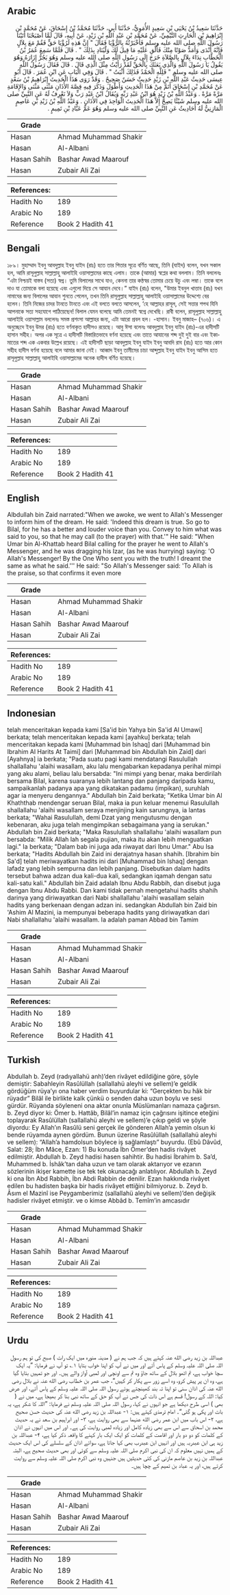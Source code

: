 ## Arabic


<div dir="rtl" lang="ar" style={{fontSize:'larger',backgroundColor:'#f8f9fa',padding:20}}>
حَدَّثَنَا سَعِيدُ بْنُ يَحْيَى بْنِ سَعِيدٍ الأُمَوِيُّ، حَدَّثَنَا أَبِي، حَدَّثَنَا مُحَمَّدُ بْنُ إِسْحَاقَ، عَنْ مُحَمَّدِ بْنِ إِبْرَاهِيمَ بْنِ الْحَارِثِ التَّيْمِيِّ، عَنْ مُحَمَّدِ بْنِ عَبْدِ اللَّهِ بْنِ زَيْدٍ، عَنْ أَبِيهِ، قَالَ لَمَّا أَصْبَحْنَا أَتَيْنَا رَسُولَ اللَّهِ صلى الله عليه وسلم فَأَخْبَرْتُهُ بِالرُّؤْيَا فَقَالَ ‏"‏ إِنَّ هَذِهِ لَرُؤْيَا حَقٍّ فَقُمْ مَعَ بِلاَلٍ فَإِنَّهُ أَنْدَى وَأَمَدُّ صَوْتًا مِنْكَ فَأَلْقِ عَلَيْهِ مَا قِيلَ لَكَ وَلْيُنَادِ بِذَلِكَ ‏"‏ ‏.‏ قَالَ فَلَمَّا سَمِعَ عُمَرُ بْنُ الْخَطَّابِ نِدَاءَ بِلاَلٍ بِالصَّلاَةِ خَرَجَ إِلَى رَسُولِ اللَّهِ صلى الله عليه وسلم وَهُوَ يَجُرُّ إِزَارَهُ وَهُوَ يَقُولُ يَا رَسُولَ اللَّهِ وَالَّذِي بَعَثَكَ بِالْحَقِّ لَقَدْ رَأَيْتُ مِثْلَ الَّذِي قَالَ ‏.‏ قَالَ فَقَالَ رَسُولُ اللَّهِ صلى الله عليه وسلم ‏"‏ فَلِلَّهِ الْحَمْدُ فَذَلِكَ أَثْبَتُ ‏"‏ ‏.‏ قَالَ وَفِي الْبَابِ عَنِ ابْنِ عُمَرَ ‏.‏ قَالَ أَبُو عِيسَى حَدِيثُ عَبْدِ اللَّهِ بْنِ زَيْدٍ حَدِيثٌ حَسَنٌ صَحِيحٌ ‏.‏ وَقَدْ رَوَى هَذَا الْحَدِيثَ إِبْرَاهِيمُ بْنُ سَعْدٍ عَنْ مُحَمَّدِ بْنِ إِسْحَاقَ أَتَمَّ مِنْ هَذَا الْحَدِيثِ وَأَطْوَلَ وَذَكَرَ فِيهِ قِصَّةَ الأَذَانِ مَثْنَى مَثْنَى وَالإِقَامَةِ مَرَّةً مَرَّةً ‏.‏ وَعَبْدُ اللَّهِ بْنُ زَيْدٍ هُوَ ابْنُ عَبْدِ رَبِّهِ وَيُقَالُ ابْنُ عَبْدِ رَبٍّ وَلاَ نَعْرِفُ لَهُ عَنِ النَّبِيِّ صلى الله عليه وسلم شَيْئًا يَصِحُّ إِلاَّ هَذَا الْحَدِيثَ الْوَاحِدَ فِي الأَذَانِ ‏.‏ وَعَبْدُ اللَّهِ بْنُ زَيْدِ بْنِ عَاصِمٍ الْمَازِنِيُّ لَهُ أَحَادِيثُ عَنِ النَّبِيِّ صلى الله عليه وسلم وَهُوَ عَمُّ عَبَّادِ بْنِ تَمِيمٍ ‏.‏
</div>
<div style={{backgroundColor:'#f8f9fa',padding:20, marginBottom: 10}}><table> <thead> <tr> <th>Grade</th> <th></th> </tr> </thead> <tbody> <tr><td>Hasan</td><td>Ahmad Muhammad Shakir</td></tr><tr><td>Hasan</td><td>Al-Albani</td></tr><tr><td>Hasan Sahih</td><td>Bashar Awad Maarouf</td></tr><tr><td>Hasan</td><td>Zubair Ali Zai</td></tr></tbody></table><table> <thead> <tr> <th>References:</th> <th></th> </tr> </thead> <tbody><tr><td>Hadith No</td><td>189</td></tr><tr><td>Arabic No</td><td>189</td></tr><tr><td>Reference</td><td>Book 2 Hadith 41</td></tr></tbody></table></div>

## Bengali


<div dir="ltr" lang="bn" style={{fontSize:'larger',backgroundColor:'#f8f9fa',padding:20}}>
১৮৯। মুহাম্মাদ ইবনু আবদুল্লাহ ইবনু যাইদ (রাঃ) হতে তার পিতার সূত্রে বর্ণিত আছে, তিনি (যাইদ) বলেন, যখন সকাল হল, আমি রাসূলুল্লাহ সাল্লাল্লাহু আলাইহি ওয়াসাল্লামের কাছে এলাম। তাকে (আমার) স্বপ্লের কথা বললাম। তিনি বললেনঃ “এটা নিশ্চয়ই বাস্তব (সত্য) স্বপ্ন। তুমি বিলালের সাথে যাও, কেননা তার কণ্ঠস্বর তোমার চেয়ে উচু এবং লম্বা। তাকে বলে দাও যা তোমাকে বলা হয়েছে এবং এগুলো দিয়ে সে আযান দেবে।” যাইদ (রাঃ) বলেন, "উমার ইবনুল খাত্তাব (রাঃ) যখন নামাযের জন্য বিলালের আযান শুনতে পেলেন, তখন তিনি রাসূলুল্লাহ সাল্লাল্লাহু আলাইহি ওয়াসাল্লামের উদ্দেশ্যে বের হলেন। তিনি নিজের চাদর টানতে টানতে এবং এই বলতে বলতে আসলেন, ‘হে আল্লাহর রাসূল, সেই সত্তার শপথ যিনি আপনাকে সত্য সহযোগে পাঠিয়েছেন! বিলাল যেমন বলেছে আমি তেমনই স্বপ্নে দেখেছি। রাবী বলেন, রাসূলুল্লাহ সাল্লাল্লাহু আলাইহি ওয়াসাল্লাম বললেনঃ সমস্ত প্রশংসা আল্লাহর জন্য, এটা আরো প্রবল হল। -হাসান। ইবনু মাজাহ– (৭০৬)। এ অনুচ্ছেদে ইবনু উমর (রাঃ) হতে বর্ণনাকৃত হাদীসও রয়েছে। আবু ঈসা বলেনঃ আবদুল্লাহ ইবনু যাইদ (রাঃ)-এর হাদীসটি হাসান সহীহ। অপর এক সূত্রে এ হাদীসটি বিস্তারিতভাবে বর্ণনা হয়েছে এবং তাতে আযানের শব্দ দুই দুই বার এবং ইকামাতের শব্দ এক একবার উল্লেখ রয়েছে। এই হাদীসটি ছাড়া আবদুল্লাহ ইবনু যাইদ ইবনু আবদি রাব (রাঃ) হতে আর কোন সহীহ হাদীস বর্ণনা হয়েছে বলে আমার জানা নেই। আব্বাদ ইবনু তামীমের চাচা আব্দুল্লাহ ইবনু যাইদ ইবনু আসিম হতে রাসূলুল্লাহ সাল্লাল্লাহু আলাইহি ওয়াসাল্লামের অনেক হাদীস বর্ণিত হয়েছে।
</div>
<div style={{backgroundColor:'#f8f9fa',padding:20, marginBottom: 10}}><table> <thead> <tr> <th>Grade</th> <th></th> </tr> </thead> <tbody> <tr><td>Hasan</td><td>Ahmad Muhammad Shakir</td></tr><tr><td>Hasan</td><td>Al-Albani</td></tr><tr><td>Hasan Sahih</td><td>Bashar Awad Maarouf</td></tr><tr><td>Hasan</td><td>Zubair Ali Zai</td></tr></tbody></table><table> <thead> <tr> <th>References:</th> <th></th> </tr> </thead> <tbody><tr><td>Hadith No</td><td>189</td></tr><tr><td>Arabic No</td><td>189</td></tr><tr><td>Reference</td><td>Book 2 Hadith 41</td></tr></tbody></table></div>

## English


<div dir="ltr" lang="en" style={{fontSize:'larger',backgroundColor:'#f8f9fa',padding:20}}>
Albdullah bin Zaid narrated:"When we awoke, we went to Allah's Messenger to inform him of the dream. He said: 'Indeed this dream is true. So go to Bilal, for he has a better and louder voice than you. Convey to him what was said to you, so that he may call (to the prayer) with that.'" He said: "When Umar bin Al-Khattab heard Bilal calling for the prayer he went to Allah's Messenger, and he was dragging his Izar, (as he was hurrying) saying: 'O Allah's Messenger! By the One Who sent you with the truth! I dreamt the same as what he said.''' He said: "So Allah's Messenger said: 'To Allah is the praise, so that confirms it even more
</div>
<div style={{backgroundColor:'#f8f9fa',padding:20, marginBottom: 10}}><table> <thead> <tr> <th>Grade</th> <th></th> </tr> </thead> <tbody> <tr><td>Hasan</td><td>Ahmad Muhammad Shakir</td></tr><tr><td>Hasan</td><td>Al-Albani</td></tr><tr><td>Hasan Sahih</td><td>Bashar Awad Maarouf</td></tr><tr><td>Hasan</td><td>Zubair Ali Zai</td></tr></tbody></table><table> <thead> <tr> <th>References:</th> <th></th> </tr> </thead> <tbody><tr><td>Hadith No</td><td>189</td></tr><tr><td>Arabic No</td><td>189</td></tr><tr><td>Reference</td><td>Book 2 Hadith 41</td></tr></tbody></table></div>

## Indonesian


<div dir="ltr" lang="id" style={{fontSize:'larger',backgroundColor:'#f8f9fa',padding:20}}>
telah menceritakan kepada kami [Sa'id bin Yahya bin Sa'id Al Umawi] berkata; telah menceritakan kepada kami [ayahku] berkata; telah menceritakan kepada kami [Muhammad bin Ishaq] dari [Muhammad bin Ibrahim Al Harits At Taimi] dari [Muhammad bin Abdullah bin Zaid] dari [Ayahnya] ia berkata; "Pada suatu pagi kami mendatangi Rasulullah shallallahu 'alaihi wasallam, aku lalu mengabarkan kepadanya perihal mimpi yang aku alami, beliau lalu bersabda: "Ini mimpi yang benar, maka berdirilah bersama Bilal, karena suaranya lebih lantang dan panjang daripada kamu, sampaikanlah padanya apa yang dikatakan padamu (impikan), suruhlah agar ia menyeru dengannya." Abdullah bin Zaid berkata; "Ketika Umar bin Al Khaththab mendengar seruan Bilal, maka ia pun keluar menemui Rasulullah shallallahu 'alaihi wasallam seraya menjinjing kain sarungnya, ia lantas berkata; "Wahai Rasulullah, demi Dzat yang mengutusmu dengan kebenaran, aku juga telah mengimpikan sebagaimana yang ia serukan." Abdullah bin Zaid berkata; "Maka Rasulullah shallallahu 'alaihi wasallam pun bersabda: "Milik Allah lah segala pujian, maka itu akan lebih menguatkan lagi." Ia berkata; "Dalam bab ini juga ada riwayat dari Ibnu Umar." Abu Isa berkata; "Hadits Abdullah bin Zaid ini derajatnya hasan shahih. [Ibrahim bin Sa'd] telah meriwayatkan hadits ini dari [Muhammad bin Ishaq] dengan lafadz yang lebih sempurna dan lebih panjang. Disebutkan dalam hadits tersebut bahwa adzan dua kali-dua kali, sedangkan iqamah dengan satu kali-satu kali." Abdullah bin Zaid adalah Ibnu Abdu Rabbih, dan disebut juga dengan Ibnu Abdu Rabbi. Dan kami tidak pernah mengetahui hadits shahih darinya yang diriwayatkan dari Nabi shallallahu 'alaihi wasallam selain hadits yang berkenaan dengan adzan ini. sedangkan Abdullah bin Zaid bin 'Ashim Al Mazini, ia mempunyai beberapa hadits yang diriwayatkan dari Nabi shallallahu 'alaihi wasallam. Ia adalah paman Abbad bin Tamim
</div>
<div style={{backgroundColor:'#f8f9fa',padding:20, marginBottom: 10}}><table> <thead> <tr> <th>Grade</th> <th></th> </tr> </thead> <tbody> <tr><td>Hasan</td><td>Ahmad Muhammad Shakir</td></tr><tr><td>Hasan</td><td>Al-Albani</td></tr><tr><td>Hasan Sahih</td><td>Bashar Awad Maarouf</td></tr><tr><td>Hasan</td><td>Zubair Ali Zai</td></tr></tbody></table><table> <thead> <tr> <th>References:</th> <th></th> </tr> </thead> <tbody><tr><td>Hadith No</td><td>189</td></tr><tr><td>Arabic No</td><td>189</td></tr><tr><td>Reference</td><td>Book 2 Hadith 41</td></tr></tbody></table></div>

## Turkish


<div dir="ltr" lang="tr" style={{fontSize:'larger',backgroundColor:'#f8f9fa',padding:20}}>
Abdullah b. Zeyd (radıyallahü anh)’den rivâyet edildiğine göre, şöyle demiştir: Sabahleyin Rasûlüllah (sallallahü aleyhi ve sellem)’e geldik gördüğüm rüya’yı ona haber verdim buyurdular ki: “Gerçekten bu hâk bir rüyadır” Bilâl ile birlikte kalk çünkü o senden daha uzun boylu ve sesi gürdür. Rüyanda söyleneni ona aktar onunla Müslümanları namaza çağırsın. b. Zeyd diyor ki: Ömer b. Hattâb, Bilâl’in namaz için çağrısını işitince eteğini toplayarak Rasûlüllah (sallallahü aleyhi ve sellem)’e çıkıp geldi ve şöyle diyordu: Ey Allah’ın Rasûlü seni gerçek ile gönderen Allah’a yemin olsun ki bende rüyamda aynen gördüm. Bunun üzerine Rasûlüllah (sallallahü aleyhi ve sellem): “Allah’a hamdolsun böylece iş sağlamlaştı” buyurdu. (Ebû Dâvûd, Salat: 28; İbn Mâce, Ezan: 1) Bu konuda İbn Ömer’den hadis rivâyet edilmiştir. Abdullah b. Zeyd hadisi hasen sahihtir. Bu hadisi İbrahim b. Sa’d, Muhammed b. İshâk’tan daha uzun ve tam olarak aktarıyor ve ezanın sözlerinin ikişer kamette ise tek tek okunacağı anlatılıyor. Abdullah b. Zeyd ki ona İbn Abd Rabbih, İbn Abdi Rabbin de denilir. Ezan hakkında rivâyet edilen bu hadisten başka bir hadis rivâyet ettiğini bilmiyoruz. b. Zeyd b. Âsım el Mazinî ise Peygamberimiz (sallallahü aleyhi ve sellem)’den değişik hadisler rivâyet etmiştir. ve o kimse Abbâd b. Temîm’in amcasıdır
</div>
<div style={{backgroundColor:'#f8f9fa',padding:20, marginBottom: 10}}><table> <thead> <tr> <th>Grade</th> <th></th> </tr> </thead> <tbody> <tr><td>Hasan</td><td>Ahmad Muhammad Shakir</td></tr><tr><td>Hasan</td><td>Al-Albani</td></tr><tr><td>Hasan Sahih</td><td>Bashar Awad Maarouf</td></tr><tr><td>Hasan</td><td>Zubair Ali Zai</td></tr></tbody></table><table> <thead> <tr> <th>References:</th> <th></th> </tr> </thead> <tbody><tr><td>Hadith No</td><td>189</td></tr><tr><td>Arabic No</td><td>189</td></tr><tr><td>Reference</td><td>Book 2 Hadith 41</td></tr></tbody></table></div>

## Urdu


<div dir="rtl" lang="ur" style={{fontSize:'larger',backgroundColor:'#f8f9fa',padding:20}}>
عبداللہ بن زید رضی الله عنہ کہتے ہیں کہ جب ہم نے ( مدینہ منورہ میں ایک رات ) صبح کی تو ہم رسول اللہ صلی اللہ علیہ وسلم کے پاس آئے اور میں نے آپ کو اپنا خواب بتایا ۱؎ تو آپ نے فرمایا: ”یہ ایک سچا خواب ہے، تم اٹھو بلال کے ساتھ جاؤ وہ تم سے اونچی اور لمبی آواز والے ہیں۔ اور جو تمہیں بتایا گیا ہے، وہ ان پر پیش کرو، وہ اسے زور سے پکار کر کہیں“، جب عمر بن خطاب رضی الله عنہ نے بلال رضی الله عنہ کی اذان سنی تو اپنا تہ بند کھینچتے ہوئے رسول اللہ صلی اللہ علیہ وسلم کے پاس آئے، اور عرض کیا: اللہ کے رسول! قسم ہے اس ذات کی جس نے آپ کو حق کے ساتھ نبی بنا کر بھیجا ہے، میں نے ( بھی ) اسی طرح دیکھا ہے جو انہوں نے کہا، رسول اللہ صلی اللہ علیہ وسلم نے فرمایا: ”اللہ کا شکر ہے، یہ بات اور پکی ہو گئی“۔ امام ترمذی کہتے ہیں: ۱- عبداللہ بن زید رضی الله عنہ کی حدیث حسن صحیح ہے، ۲- اس باب میں ابن عمر رضی الله عنہما سے بھی روایت ہے، ۳- اور ابراہیم بن سعد نے یہ حدیث محمد بن اسحاق سے اس سے بھی زیادہ کامل اور زیادہ لمبی روایت کی ہے۔ اور اس میں انہوں نے اذان کے کلمات کو دو دو بار اور اقامت کے کلمات کو ایک ایک بار کہنے کا واقعہ ذکر کیا ہے، ۴- عبداللہ بن زید ہی ابن عبدربہ ہیں اور انہیں ابن عبدرب بھی کہا جاتا ہے، سوائے اذان کے سلسلے کی اس ایک حدیث کے ہمیں نہیں معلوم کہ ان کی نبی اکرم صلی اللہ علیہ وسلم سے کوئی اور بھی حدیث صحیح ہے، البتہ عبداللہ بن زید بن عاصم مازنی کی کئی حدیثیں ہیں جنہیں وہ نبی اکرم صلی اللہ علیہ وسلم سے روایت کرتے ہیں، اور یہ عباد بن تمیم کے چچا ہیں۔
</div>
<div style={{backgroundColor:'#f8f9fa',padding:20, marginBottom: 10}}><table> <thead> <tr> <th>Grade</th> <th></th> </tr> </thead> <tbody> <tr><td>Hasan</td><td>Ahmad Muhammad Shakir</td></tr><tr><td>Hasan</td><td>Al-Albani</td></tr><tr><td>Hasan Sahih</td><td>Bashar Awad Maarouf</td></tr><tr><td>Hasan</td><td>Zubair Ali Zai</td></tr></tbody></table><table> <thead> <tr> <th>References:</th> <th></th> </tr> </thead> <tbody><tr><td>Hadith No</td><td>189</td></tr><tr><td>Arabic No</td><td>189</td></tr><tr><td>Reference</td><td>Book 2 Hadith 41</td></tr></tbody></table></div>